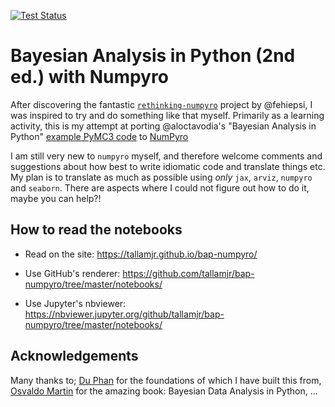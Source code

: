 [![Test Status](https://github.com/tallamjr/bap-numpyro/workflows/CI/badge.svg)](https://github.com/tallamjr/bap-numpyro/actions)

# Bayesian Analysis in Python (2nd ed.) with Numpyro

After discovering the fantastic
[`rethinking-numpyro`](https://fehiepsi.github.io/rethinking-numpyro/) project by @fehiepsi, I was
inspired to try and do something like that myself. Primarily as a learning activity, this is my
attempt at porting @aloctavodia's "Bayesian Analysis in Python" [example PyMC3 code](https://github.com/aloctavodia/BAP) to [NumPyro](https://github.com/pyro-ppl/numpyro)

I am still very new to `numpyro` myself, and therefore welcome comments and suggestions about how
best to write idiomatic code and translate things etc. My plan is to translate as much as possible
using _only_ `jax`, `arviz`, `numpyro` and `seaborn`.  There are aspects where I could not figure
out how to do it, maybe you can help?!

## How to read the notebooks

+ Read on the site: https://tallamjr.github.io/bap-numpyro/

+ Use GitHub's renderer: https://github.com/tallamjr/bap-numpyro/tree/master/notebooks/

+ Use Jupyter's nbviewer: https://nbviewer.jupyter.org/github/tallamjr/bap-numpyro/tree/master/notebooks/

## Acknowledgements

Many thanks to; [Du Phan](https://github.com/fehiepsi) for the foundations of which I have built
this from, [Osvaldo Martin](https://github.com/aloctavodia) for the amazing book: Bayesian Data
Analysis in Python, ...
